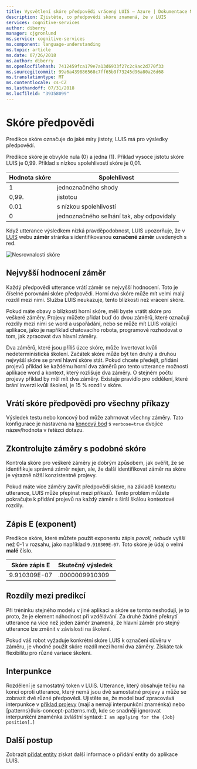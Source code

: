```yaml
---
title: Vysvětlení skóre předpovědi vrácený LUIS – Azure | Dokumentace Microsoftu
description: Zjistěte, co předpovědi skóre znamená, že v LUIS
services: cognitive-services
author: diberry
manager: cjgronlund
ms.service: cognitive-services
ms.component: language-understanding
ms.topic: article
ms.date: 07/26/2018
ms.author: diberry
ms.openlocfilehash: 7412459fca179e7a13d6933f27c2c9ac2d770f33
ms.sourcegitcommit: 99a6a439886568c7ff65b9f73245d96a80a26d68
ms.translationtype: MT
ms.contentlocale: cs-CZ
ms.lasthandoff: 07/31/2018
ms.locfileid: "39358099"
---
```

# <a name="prediction-score"></a>Skóre předpovědi
Predikce skóre označuje do jaké míry jistoty, LUIS má pro výsledky předpovědí. 

Predikce skóre je obvykle nula (0) a jedna (1). Příklad vysoce jistotu skóre LUIS je 0,99. Příklad s nízkou spolehlivostí skóre je 0,01. 

|Hodnota skóre|Spolehlivost|
|--|--|
|1|jednoznačného shody|
|0,99.|jistotou|
|0.01|s nízkou spolehlivostí|
|0|jednoznačného selhání tak, aby odpovídaly|

Když utterance výsledkem nízká pravděpodobnost, LUIS upozorňuje, že v [LUIS](luis-reference-regions.md) webu **záměr** stránka s identifikovanou **označené záměr** uvedených s red. 

![Nesrovnalosti skóre](./media/luis-concept-score/score-discrepancy.png)

## <a name="top-scoring-intent"></a>Nejvyšší hodnocení záměr
Každý předpovědi utterance vrátí záměr se nejvyšší hodnocení. Toto je číselné porovnání skóre předpovědi. Horní dva skóre může mít velmi malý rozdíl mezi nimi. Služba LUIS neukazuje, tento blízkosti než vrácení skóre.  

Pokud máte obavy o blízkosti horní skóre, měli byste vrátit skóre pro veškeré záměry. Projevy můžete přidat buď do dvou záměrů, které označují rozdíly mezi nimi se word a uspořádání, nebo se může mít LUIS volající aplikace, jako je například chatovacího robota, programové rozhodovat o tom, jak zpracovat dva hlavní záměry. 

Dva záměrů, které jsou příliš úzce skóre, může Invertovat kvůli nedeterministická školení. Začátek skóre může být ten druhý a druhou nejvyšší skóre se první hlavní skóre stát. Pokud chcete předejít, přidání projevů příklad ke každému horní dva záměrů pro tento utterance možnosti aplikace word a kontext, který rozlišuje dva záměry. O stejném počtu projevy příklad by měl mít dva záměry. Existuje pravidlo pro oddělení, které brání inverzi kvůli školení, je 15 % rozdíl v skóre.

## <a name="return-prediction-score-for-all-intents"></a>Vrátí skóre předpovědi pro všechny příkazy
Výsledek testu nebo koncový bod může zahrnovat všechny záměry. Tato konfigurace je nastavena na [koncový bod](https://aka.ms/v1-endpoint-api-docs) s `verbose=true` dvojice název/hodnota v řetězci dotazu. 

## <a name="review-intents-with-similar-scores"></a>Zkontrolujte záměry s podobné skóre
Kontrola skóre pro veškeré záměry je dobrým způsobem, jak ověřit, že se identifikuje správná záměr nejen, ale, že další identifikovat záměr na skóre je výrazně nižší konzistentně projevy. 

Pokud máte více záměry zavřít předpovědi skóre, na základě kontextu utterance, LUIS může přepínat mezi příkazů. Tento problém můžete pokračujte k přidání projevů na každý záměr s širší škálou kontextové rozdíly.   

## <a name="e-exponent-notation"></a>Zápis E (exponent)

Predikce skóre, které můžete použít exponentu zápis *povolí, nebude* vyšší než 0-1 v rozsahu, jako například `9.910309E-07`. Toto skóre je údaj o velmi **malé** číslo.

|Skóre zápis E |Skutečný výsledek|
|--|--|
|9.910309E-07|.0000009910309|

## <a name="differences-with-predictions"></a>Rozdíly mezi predikcí
Při tréninku stejného modelu v jiné aplikaci a skóre se tomto neshodují, je to proto, že je element náhodnost při vzdělávání. Za druhé žádné překrytí utterance na více než jeden záměr znamená, že hlavní záměr pro stejný utterance lze změnit v závislosti na školení.

Pokud váš robot vyžaduje konkrétní skóre LUIS k označení důvěru v záměru, je vhodné použít skóre rozdíl mezi horní dva záměry. Získáte tak flexibilitu pro různé variace školení. 

## <a name="punctuation"></a>Interpunkce
Rozdělení je samostatný token v LUIS. Utterance, který obsahuje tečku na konci oproti utterance, který nemá jsou dvě samostatné projevy a může se zobrazit dvě různé předpovědi. Ujistěte se, že model buď zpracovává interpunkce v [příklad projevy](luis-concept-utterance.md) (mají a nemají interpunkční znaménka) nebo [patterns}(luis-concept-patterns.md), kde se snadněji ignorovat interpunkční znaménka zvláštní syntaxí: `I am applying for the {Job} position[.]`

## <a name="next-steps"></a>Další postup

Zobrazit [přidat entity](luis-how-to-add-entities.md) získat další informace o přidání entity do aplikace LUIS.